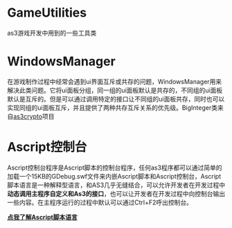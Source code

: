 GameUtilities
=============

as3游戏开发中用到的一些工具类

WindowsManager
=============
在游戏制作过程中经常会遇到ui界面互斥或共存的问题，WindowsManager用来解决此类问题。它将ui面板分组，同一组的ui面板默认是共存的，不同组的ui面板默认是互斥的。但是可以通过调用特定的接口让不同组的ui面板共存，同时也可以实现同组的ui面板互斥，并且提供了两种共存互斥关系的优先级。BigInteger类来自[as3crypto](http://code.google.com/p/as3crypto/)项目

Ascript控制台
=============
Ascript控制台程序是Ascript脚本的控制台程序，任何as3程序都可以通过简单的加载一个15KB的GDebug.swf文件来内嵌Ascript脚本和Ascript控制台，Ascript脚本语言是一种解释型语言，和AS3几乎无缝结合，可以允许开发者在开发过程中**动态调用主程序自定义和As3的接口**，也可以让开发者在开发过程中向控制台输出一些内容。在主程序运行的过程中默认可以通过Ctrl+F2呼出控制台。

[**点我了解Ascript脚本语言**](https://github.com/softplat/ascript)

